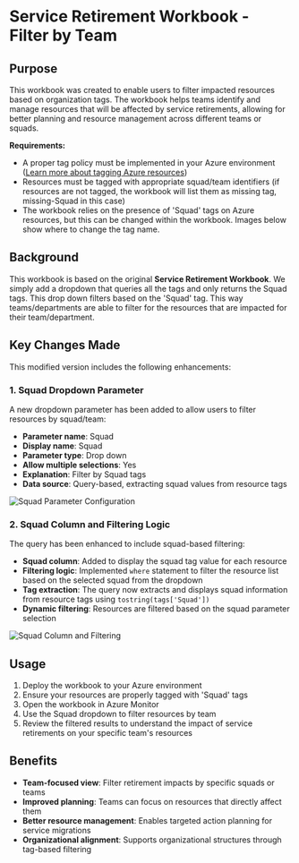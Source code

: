 # Service Retirement Workbook - Filter by Team

## Purpose

This workbook was created to enable users to filter impacted resources based on organization tags. The workbook helps teams identify and manage resources that will be affected by service retirements, allowing for better planning and resource management across different teams or squads.

**Requirements:**
- A proper tag policy must be implemented in your Azure environment ([Learn more about tagging Azure resources](https://learn.microsoft.com/en-us/azure/azure-resource-manager/management/tag-resources))
- Resources must be tagged with appropriate squad/team identifiers (if resources are not tagged, the workbook will list them as missing tag, missing-Squad in this case)
- The workbook relies on the presence of 'Squad' tags on Azure resources, but this can be changed within the workbook. Images below show where to change the tag name.

## Background

This workbook is based on the original **Service Retirement Workbook**. We simply add a dropdown that queries all the tags and only returns the Squad tags. This drop down filters based on the 'Squad' tag. This way teams/departments are able to filter for the resources that are impacted for their team/department.

## Key Changes Made

This modified version includes the following enhancements:

### 1. Squad Dropdown Parameter

A new dropdown parameter has been added to allow users to filter resources by squad/team:

- **Parameter name**: Squad
- **Display name**: Squad  
- **Parameter type**: Drop down
- **Allow multiple selections**: Yes
- **Explanation**: Filter by Squad tags
- **Data source**: Query-based, extracting squad values from resource tags

![Squad Parameter Configuration](https://github.com/user-attachments/assets/2e773b71-ef8e-41a3-8998-af663ffb0d3c)

### 2. Squad Column and Filtering Logic

The query has been enhanced to include squad-based filtering:

- **Squad column**: Added to display the squad tag value for each resource
- **Filtering logic**: Implemented `where` statement to filter the resource list based on the selected squad from the dropdown
- **Tag extraction**: The query now extracts and displays squad information from resource tags using `tostring(tags['Squad'])`
- **Dynamic filtering**: Resources are filtered based on the squad parameter selection

![Squad Column and Filtering](https://github.com/user-attachments/assets/83de5100-4f8a-4028-a774-44267beb06bc)

## Usage

1. Deploy the workbook to your Azure environment
2. Ensure your resources are properly tagged with 'Squad' tags
3. Open the workbook in Azure Monitor
4. Use the Squad dropdown to filter resources by team
5. Review the filtered results to understand the impact of service retirements on your specific team's resources

## Benefits

- **Team-focused view**: Filter retirement impacts by specific squads or teams
- **Improved planning**: Teams can focus on resources that directly affect them
- **Better resource management**: Enables targeted action planning for service migrations
- **Organizational alignment**: Supports organizational structures through tag-based filtering